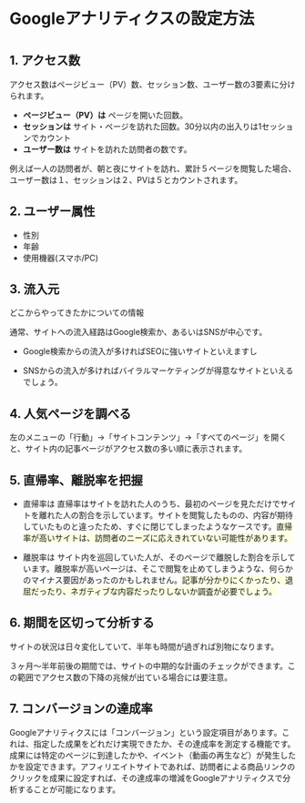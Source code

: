 # Googleアナリティクスの設定方法



# 
## 1. アクセス数

アクセス数はページビュー（PV）数、セッション数、ユーザー数の3要素に分けられます。

* **ページビュー（PV）は** 
  ページを開いた回数。
* **セッションは**
  サイト・ページを訪れた回数。30分以内の出入りは1セッションでカウント
* **ユーザー数は**
  サイトを訪れた訪問者の数です。

例えば一人の訪問者が、朝と夜にサイトを訪れ、累計５ページを閲覧した場合、ユーザー数は１、セッションは２、PVは５とカウントされます。

## 2. ユーザー属性

* 性別
* 年齢
* 使用機器(スマホ/PC)

## 3. 流入元

どこからやってきたかについての情報

通常、サイトへの流入経路はGoogle検索か、あるいはSNSが中心です。

* Google検索からの流入が多ければSEOに強いサイトといえますし

* SNSからの流入が多ければバイラルマーケティングが得意なサイトといえるでしょう。

## 4. 人気ページを調べる
左のメニューの「行動」→「サイトコンテンツ」→「すべてのページ」を開くと、サイト内の記事ページがアクセス数の多い順に表示されます。

## 5. 直帰率、離脱率を把握

* 直帰率は
  直帰率はサイトを訪れた人のうち、最初のページを見ただけでサイトを離れた人の割合を示しています。サイトを閲覧したものの、内容が期待していたものと違ったため、すぐに閉じてしまったようなケースです。<span style="background-color:lightyellow">直帰率が高いサイトは、訪問者のニーズに応えきれていない可能性があります。</span>

* 離脱率は
  サイト内を巡回していた人が、そのページで離脱した割合を示しています。離脱率が高いページは、そこで閲覧を止めてしまうような、何らかのマイナス要因があったのかもしれません。<span style="background-color:lightyellow">記事が分かりにくかったり、退屈だったり、ネガティブな内容だったりしないか調査が必要でしょう。</span>

## 6. 期間を区切って分析する

サイトの状況は日々変化していて、半年も時間が過ぎれば別物になります。

３ヶ月〜半年前後の期間では、サイトの中期的な計画のチェックができます。この範囲でアクセス数の下降の兆候が出ている場合には要注意。


## 7. コンバージョンの達成率

Googleアナリティクスには「コンバージョン」という設定項目があります。これは、指定した成果をどれだけ実現できたか、その達成率を測定する機能です。成果には特定のページに到達したかや、イベント（動画の再生など）が発生したかを設定できます。アフィリエイトサイトであれば、訪問者による商品リンクのクリックを成果に設定すれば、その達成率の増減をGoogleアナリティクスで分析することが可能になります。


